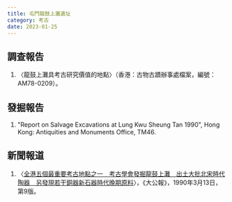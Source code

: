 ```yaml
---
title: 屯門龍鼓上灘遺址
category: 考古
date: 2023-01-25
---
```

<adsense></adsense>

## 調查報告
1. 〈龍鼓上灘具考古研究價值的地點〉（香港：古物古蹟辦事處檔案，編號：AM78-0209）。
## 發掘報告
1. "Report on Salvage Excavations at Lung Kwu Sheung Tan 1990", Hong Kong: Antiquities and Monuments Office, TM46.
## 新聞報道
1. 〈[全港五個最重要考古地點之一　考古學會發掘龍鼓上灘　出土大批北宋時代陶器　另發現若干銅器新石器時代晚期原料](https://mmis.hkpl.gov.hk/coverpage/-/coverpage/view?_coverpage_WAR_mmisportalportlet_hsf=龍鼓上灘&_coverpage_WAR_mmisportalportlet_actual_q=%28%20verbatim_dc.collection%3A%28%22Old%5C%20HK%5C%20Newspapers%22%29%20%29%20AND+%28%20%28%20allTermsMandatory%3A%28true%29%20OR+all_dc.title%3A%28龍鼓上灘%29%20OR+all_dc.creator%3A%28龍鼓上灘%29%20OR+all_dc.contributor%3A%28龍鼓上灘%29%20OR+all_dc.subject%3A%28龍鼓上灘%29%20OR+fulltext%3A%28龍鼓上灘%29%20OR+all_dc.description%3A%28龍鼓上灘%29%20%29%20%29&_coverpage_WAR_mmisportalportlet_sort_field=dc.publicationdate_bsort&p_r_p_-1078056564_c=QF757YsWv59H%2FuxqfBwEJFUWF24ElTJG&_coverpage_WAR_mmisportalportlet_o=5&_coverpage_WAR_mmisportalportlet_sort_order=asc)〉，《大公報》，1990年3月13日，第9版。
